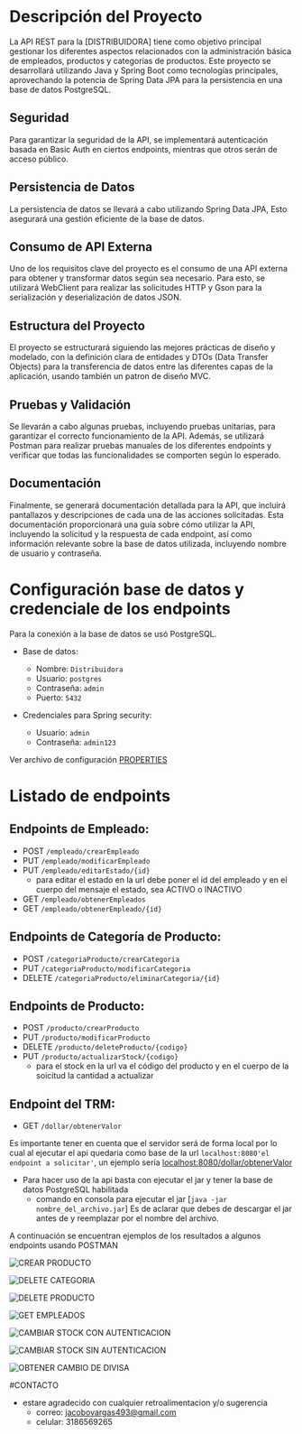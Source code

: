 # Descripción del Proyecto

La API REST para la [DISTRIBUIDORA] tiene como objetivo principal gestionar los diferentes aspectos relacionados con la administración básica de empleados, productos y categorías de productos. Este proyecto se desarrollará utilizando Java y Spring Boot como tecnologías principales, aprovechando la potencia de Spring Data JPA para la persistencia en una base de datos PostgreSQL.

## Seguridad

Para garantizar la seguridad de la API, se implementará autenticación basada en Basic Auth en ciertos endpoints, mientras que otros serán de acceso público.

## Persistencia de Datos

La persistencia de datos se llevará a cabo utilizando Spring Data JPA, Esto asegurará una gestión eficiente de la base de datos.

## Consumo de API Externa

Uno de los requisitos clave del proyecto es el consumo de una API externa para obtener y transformar datos según sea necesario. Para esto, se utilizará  WebClient para realizar las solicitudes HTTP y Gson para la serialización y deserialización de datos JSON.

## Estructura del Proyecto

El proyecto se estructurará siguiendo las mejores prácticas de diseño y modelado, con la definición clara de entidades y DTOs (Data Transfer Objects) para la transferencia de datos entre las diferentes capas de la aplicación, usando también un patron de diseño MVC.

## Pruebas y Validación

Se llevarán a cabo algunas pruebas, incluyendo pruebas unitarias, para garantizar el correcto funcionamiento de la API. Además, se utilizará Postman para realizar pruebas manuales de los diferentes endpoints y verificar que todas las funcionalidades se comporten según lo esperado.

## Documentación

Finalmente, se generará documentación detallada para la API, que incluirá pantallazos y descripciones de cada una de las acciones solicitadas. Esta documentación proporcionará una guía sobre cómo utilizar la API, incluyendo la solicitud y la respuesta de cada endpoint, así como información relevante sobre la base de datos utilizada, incluyendo nombre de usuario y contraseña.

# Configuración base de datos y credenciale de los endpoints

Para la conexión a la base de datos se usó PostgreSQL.

- Base de datos:
  - Nombre: `Distribuidora`
  - Usuario: `postgres`
  - Contraseña: `admin`
  - Puerto: `5432`
  

- Credenciales para Spring security:
  - Usuario: `admin`
  - Contraseña: `admin123`

Ver archivo de configuración [PROPERTIES](src/main/resources/application.properties)

# Listado de endpoints

## Endpoints de Empleado:
- POST `/empleado/crearEmpleado`
- PUT `/empleado/modificarEmpleado`
- PUT `/empleado/editarEstado/{id}`
  - para editar el estado en la url debe poner el id del empleado y en el cuerpo del mensaje el estado, sea ACTIVO o INACTIVO
- GET `/empleado/obtenerEmpleados`
- GET `/empleado/obtenerEmpleado/{id}`

## Endpoints de Categoría de Producto:
- POST `/categoriaProducto/crearCategoria`
- PUT `/categoriaProducto/modificarCategoria`
- DELETE `/categoriaProducto/eliminarCategoria/{id}`

## Endpoints de Producto:
- POST `/producto/crearProducto`
- PUT `/producto/modificarProducto`
- DELETE `/producto/deleteProducto/{codigo}`
- PUT `/producto/actualizarStock/{codigo}`
  - para el stock en la url va el código del producto y en el cuerpo de la soicitud la cantidad a actualizar

## Endpoint del TRM:
- GET `/dollar/obtenerValor`

Es importante tener en cuenta que el servidor será de forma local por lo cual al ejecutar el api quedaria como base de la url `localhost:8080'el endpoint a solicitar'`, un ejemplo sería  [localhost:8080/dollar/obtenerValor](`localhost:8080/dollar/obtenerValor`)

- Para hacer uso de la api basta con ejecutar el jar y tener la base de datos PostgreSQL habilitada
  - comando en consola para ejecutar el jar [`java -jar nombre_del_archivo.jar`]
Es de aclarar que debes de descargar el jar antes de y reemplazar por el nombre del archivo.

A continuación se encuentran ejemplos de los resultados a algunos endpoints usando POSTMAN

![CREAR PRODUCTO](src%2Fmain%2Fresources%2Fimages%2Fcrear%20producto.png)

![DELETE CATEGORIA](src%2Fmain%2Fresources%2Fimages%2Fdel%20categoria.png)

![DELETE PRODUCTO](src%2Fmain%2Fresources%2Fimages%2Fdel%20producto.png)

![GET EMPLEADOS](src%2Fmain%2Fresources%2Fimages%2FgetEmpleados.png)

![CAMBIAR STOCK CON AUTENTICACION](src%2Fmain%2Fresources%2Fimages%2Fstock%20credenciales.png)

![CAMBIAR STOCK SIN AUTENTICACION](src%2Fmain%2Fresources%2Fimages%2Fstock%20no%20credenciales.png)

![OBTENER CAMBIO DE DIVISA](src%2Fmain%2Fresources%2Fimages%2FTRM.png)


#CONTACTO 
- estare agradecido con cualquier retroalimentacion y/o sugerencia
  - correo: jacobovargas493@gmail.com
  - celular: 3186569265